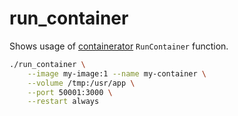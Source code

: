 # run_container

Shows usage of [containerator](../../README.md) `RunContainer` function.

```bash
./run_container \
    --image my-image:1 --name my-container \
    --volume /tmp:/usr/app \
    --port 50001:3000 \
    --restart always
```
